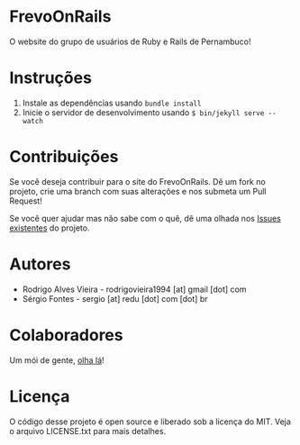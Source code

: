 # FrevoOnRails

O website do grupo de usuários de Ruby e Rails de Pernambuco!

# Instruções

1. Instale as dependências usando `bundle install`
2. Inicie o servidor de desenvolvimento usando `$ bin/jekyll serve --watch`

# Contribuições

Se você deseja contribuir para o site do FrevoOnRails. Dê um fork no projeto, crie uma branch com suas alterações e nos submeta um Pull Request!

Se você quer ajudar mas não sabe com o quê, dê uma olhada nos [Issues existentes] do projeto.

# Autores

* Rodrigo Alves Vieira - rodrigovieira1994 [at] gmail [dot] com
* Sérgio Fontes - sergio [at] redu [dot] com [dot] br

# Colaboradores

Um mói de gente, [olha lá]!

# Licença

O código desse projeto é open source e liberado sob a licença do MIT. Veja o arquivo LICENSE.txt para mais detalhes.

[Issues existentes]: https://github.com/frevo-on-rails/site/issues
[olha lá]: https://github.com/frevo-on-rails/frevo-on-rails.github.com/contributors
